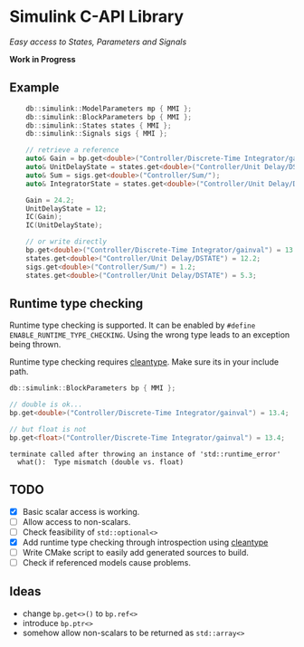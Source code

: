 # Simulink C-API Library
<i> Easy access to States, Parameters and Signals</i>

<b> Work in Progress</b>

## Example
```C++
    db::simulink::ModelParameters mp { MMI };
    db::simulink::BlockParameters bp { MMI };
    db::simulink::States states { MMI };
    db::simulink::Signals sigs { MMI };

    // retrieve a reference
    auto& Gain = bp.get<double>("Controller/Discrete-Time Integrator/gainval");
    auto& UnitDelayState = states.get<double>("Controller/Unit Delay/DSTATE");
    auto& Sum = sigs.get<double>("Controller/Sum/");
    auto& IntegratorState = states.get<double>("Controller/Unit Delay/DSTATE");

    Gain = 24.2;
    UnitDelayState = 12;
    IC(Gain);
    IC(UnitDelayState);

    // or write directly
    bp.get<double>("Controller/Discrete-Time Integrator/gainval") = 13.4;
    states.get<double>("Controller/Unit Delay/DSTATE") = 12.2;
    sigs.get<double>("Controller/Sum/") = 1.2;
    states.get<double>("Controller/Unit Delay/DSTATE") = 5.3;
```

## Runtime type checking
Runtime type checking is supported. It can be enabled by `#define ENABLE_RUNTIME_TYPE_CHECKING`.
Using the wrong type leads to an exception being thrown.

Runtime type checking requires [cleantype](https://github.com/pthom/cleantype).
Make sure its in your include path.
```C++
db::simulink::BlockParameters bp { MMI };

// double is ok...
bp.get<double>("Controller/Discrete-Time Integrator/gainval") = 13.4;

// but float is not
bp.get<float>("Controller/Discrete-Time Integrator/gainval") = 13.4;
```
```console
terminate called after throwing an instance of 'std::runtime_error'
  what():  Type mismatch (double vs. float)
```

## TODO
- [x] Basic scalar access is working.
- [ ] Allow access to non-scalars.
- [ ] Check feasibility of `std::optional<>`
- [x] Add runtime type checking through introspection using [cleantype](https://github.com/pthom/cleantype)
- [ ] Write CMake script to easily add generated sources to build.
- [ ] Check if referenced models cause problems.

## Ideas
- change `bp.get<>()` to `bp.ref<>`
- introduce `bp.ptr<>`
- somehow allow non-scalars to be returned as `std::array<>`
